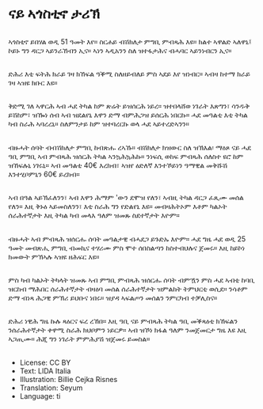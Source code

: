 # ናይ ኣጎስቲኖ ታሪኽ

##
ኣጎስቲኖ ይበሃል ወዲ 51 ዓመት እየ። ስርሐይ ብሽክለታ ምግቢ ምብጻሕ እዩ። ክልተ ኣዋልድ ኣለዋኒ፤ ኮይኑ ግን ዳርጋ ኣይንራኸብን ኢና። ኣነን ኣዲአንን ስለ ዝተፋታሕና ብሓባር ኣይንነብርን ኢና።

##
ድሕሪ እቲ ፍትሕ ክራይ ገዛ ክኸፍል ዓቕሚ ስለዘይብለይ ምስ ኣደይ እየ ዝነብር። ኣብዛ ከተማ ክራይ ገዛ ኣዝዩ ክቡር እዩ።

##
ቅድሚ ገለ ኣዋርሕ ኣብ ሓደ ትካል ከም ጽሬት ይዝሰርሕ ነይረ። ዝተበላሸወ ነገራት እጽግን፣ ሳንዱቅ ይሽከም፣ ዝዀነ ሰብ ኣብ ዝደልየኒ እዋን ድማ ብምሕጋዝ ይሰርሕ ነበርኩ። ሓደ መዓልቲ እቲ ትካል ካብ ስራሕ ኣባረረኒ። ስለምንታይ ከም ዝተባረርኩ ወላ ሓደ ኣይተረድኣንን።

##
ብዙሓት ሰባት ብብሽክለታ ምግቢ ከብጽሑ ረኣኹ። ብሽክለታ ክዝውር ስለ ዝኽእል፡ ማዕጾ ናይ ሓደ ዓቢ ምግቢ ኣብ ምብጻሕ ዝሰርሕ ትካል ኣንኳሕኳሕኩ። ንነፍሲ ወከፍ ምብጻሕ ሰለስተ ዩሮ ከም ዝኸፍሉኒ ነገሩኒ። ኣብ መዓልቲ 40€ እረክብ፣ ኣዝየ ዕድለኛ እንተኾይነን ዓማዊል መቅሹሽ እንተሂቦምኒን 60€ ይረክብ።

##
ኣብ በዓል ኣይኽፈለንን፣ ኣብ እዋን ሕማም 'ውን ደሞዝ የለን፣ ኣብዚ ትካል ዳርጋ ፈጺሙ መሰል የለን። እዚ ቅኑዕ ኣይመስለንን፣ እቲ ስራሕ ግን የድልየኒ እዩ። መብዛሕትኦም እቶም ካልኦት ሰራሕተኛታት እዚ ትካል ካብ መላእ ዓለም ዝመጹ ስደተኛታት እዮም።

##
ብዙሓት ኣብ ምብጻሕ ዝሰርሑ ሰባት መዓልታዊ ብሓደጋ ይጉድኡ እዮም። ሓደ ግዜ ሓደ ወዲ 25 ዓመት መብጽሒ ምግቢ ብመኪና ተሃሪሙ ምስ ሞተ ሰበስልጣን ከስተብህሉና ጀመሩ። እዚ ከይኮነ ክመውት ምኽኣሉ ኣዝዩ ዘሕፍር እዩ።

##
ምስ ካብ ካልኦት ትካላት ዝመጹ ኣብ ምግቢ ምብጻሕ ዝሰርሑ ሰባት ብምዃን ምስ ሓደ ኣብቲ ከባቢ ዝርከብ ማሕበር ሰራሕተኛታት ብዛዕባ መሰል ሰራሕተኛታት ዝምልከት ትምህርቲ ወሲደ። ንሳቶም ድማ ብነጻ ሕጋዊ ምኽሪ ይህቡና ነበሩ። ዝያዳ ኣፍልጦን መሰልን ንምርካብ ተቓሊስና።

##
ድሕሪ ነዊሕ ግዜ ኩሉ ጻዕርና ፍረ ረኸበ። እዚ ዓቢ ናይ ምብጻሕ ትካል ዓቢ መቕጻዕቲ ክኸፍልን ንሰራሕተኛታት ቀዋሚ ስራሕ ክህቦምን ነይርዎ። ኣብ ዝኾነ ክፋል ዓለም ንመጀመርታ ግዜ እዩ እዚ ኣጋጢሙ። ሕጂ ግን ነገራት ምምሕያሽ ዝጀመሩ ይመስል።

##
* License: CC BY
* Text: LIDA Italia
* Illustration: Billie Cejka Risnes
* Translation: Seyum
* Language: ti
